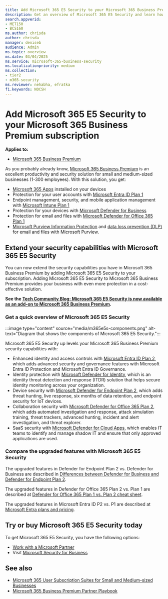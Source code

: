 ```yaml
---
title: Add Microsoft 365 E5 Security to your Microsoft 365 Business Premium subscription
description: Get an overview of Microsoft 365 E5 Security and learn how to add it to your Microsoft 365 Business Premium subscription.
search.appverid:
- MET150
- BCS160
ms.author: chrisda
author: chrisda
manager: deniseb
audience: Admin
ms.topic: overview
ms.date: 03/04/2025
ms.service: microsoft-365-business-security
ms.localizationpriority: medium
ms.collection:
- tier2
- m365-security
ms.reviewer: nehabha, efratka
f1.keywords: NOCSH
---
```


# Add Microsoft 365 E5 Security to your Microsoft 365 Business Premium subscription

**Applies to:**

- [Microsoft 365 Business Premium](m365bp-overview.md)

As you probably already know, [Microsoft 365 Business Premium](m365bp-overview.md) is an excellent productivity and security solution for small and medium-sized businesses (1-300 employees). With this solution, you get:

- [Microsoft 365 Apps](/microsoft-365/admin/setup/install-applications) installed on your devices
- Protection for your user accounts with [Microsoft Entra ID Plan 1](/entra/fundamentals/whatis)
- Endpoint management, security, and mobile application management with [Microsoft Intune Plan 1](/mem/intune/fundamentals/what-is-intune)
- Protection for your devices with [Microsoft Defender for Business](/defender-business/mdb-overview)
- Protection for email and files with [Microsoft Defender for Office 365 Plan 1](/defender-office-365/mdo-about#defender-for-office-365-plan-1-capabilities)
- [Microsoft Purview Information Protection](/azure/information-protection/what-is-information-protection) and [data loss prevention (DLP)](/purview/dlp-learn-about-dlp) for email and files with Microsoft Purview.

## Extend your security capabilities with Microsoft 365 E5 Security

You can now extend the security capabilities you have in Microsoft 365 Business Premium by adding Microsoft 365 E5 Security to your subscription. Adding Microsoft 365 E5 Security to Microsoft 365 Business Premium provides your business with even more protection in a cost-effective solution. 

**See the [Tech Community Blog: Microsoft 365 E5 Security is now available as an add-on to Microsoft 365 Business Premium](https://aka.ms/BusinessPremiumPlusE5SecurityBlog).**

### Get a quick overview of Microsoft 365 E5 Security

:::image type="content" source="media/m365e5s-components.png" alt-text="Diagram that shows the components of Microsoft 365 E5 Security.":::

Microsoft 365 E5 Security up levels your Microsoft 365 Business Premium security capabilities with:

- Enhanced identity and access controls with [Microsoft Entra ID Plan 2](/entra/fundamentals/licensing), which adds advanced security and governance features with Microsoft Entra ID Protection and Microsoft Entra ID Governance.
- Identity protection with [Microsoft Defender for Identity](/defender-for-identity/what-is), which is an identity threat detection and response (ITDR) solution that helps secure identity monitoring across your organization.
- Device security with [Microsoft Defender for Endpoint Plan 2](/defender-endpoint/microsoft-defender-endpoint), which adds threat hunting, live response, six months of data retention, and endpoint security for IoT devices.
- Collaboration security with [Microsoft Defender for Office 365 Plan 2](/defender-office-365/mdo-about#defender-for-office-365-plan-1-vs-plan-2-cheat-sheet), which adds automated investigation and response, attack simulation training, threat trackers, advanced hunting, incident and alert investigation, and threat explorer.
- SaaS security with [Microsoft Defender for Cloud Apps](/defender-cloud-apps/what-is-defender-for-cloud-apps), which enables IT teams to identify and manage shadow IT and ensure that only approved applications are used.

### Compare the upgraded features with Microsoft 365 E5 Security

The upgraded features in Defender for Endpoint Plan 2 vs. Defender for Business are described in [Differences between Defender for Business and Defender for Endpoint Plan 2](/defender-business/mdb-faq#what-are-the-differences-between-defender-for-business-and-defender-for-endpoint-plans-1-and-2).

The upgraded features in Defender for Office 365 Plan 2 vs. Plan 1 are described at [Defender for Office 365 Plan 1 vs. Plan 2 cheat sheet](/defender-office-365/mdo-about#defender-for-office-365-plan-1-vs-plan-2-cheat-sheet).

The upgraded features in Microsoft Entra ID P2 vs. P1 are described at [Microsoft Entra plans and pricing](https://www.microsoft.com/security/business/microsoft-entra-pricing).

## Try or buy Microsoft 365 E5 Security today

To get Microsoft 365 E5 Security, you have the following options:

- [Work with a Microsoft Partner](/microsoft-365/admin/manage/find-your-partner-or-reseller)
- Visit [Microsoft Security for Business](https://aka.ms/SMBSecurity)

## See also

- [Microsoft 365 User Subscription Suites for Small and Medium-sized Businesses](https://cdn-dynmedia-1.microsoft.com/is/content/microsoftcorp/microsoft/final/en-us/microsoft-brand/documents/modern-work-plan-comparison-smb5.pdf)
- [Microsoft 365 Business Premium Partner Playbook](https://aka.ms/M365BPPartnerPlaybook)